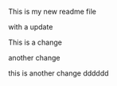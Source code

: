 This is my new readme file

with a update

This is a change

another change

this is another change
dddddd
